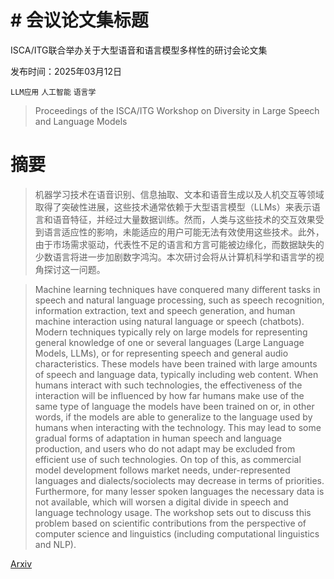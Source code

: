 # # 会议论文集标题
ISCA/ITG联合举办关于大型语音和语言模型多样性的研讨会论文集

发布时间：2025年03月12日

`LLM应用` `人工智能` `语言学`

> Proceedings of the ISCA/ITG Workshop on Diversity in Large Speech and Language Models

# 摘要

> 机器学习技术在语音识别、信息抽取、文本和语音生成以及人机交互等领域取得了突破性进展，这些技术通常依赖于大型语言模型（LLMs）来表示语言和语音特征，并经过大量数据训练。然而，人类与这些技术的交互效果受到语言适应性的影响，未能适应的用户可能无法有效使用这些技术。此外，由于市场需求驱动，代表性不足的语言和方言可能被边缘化，而数据缺失的少数语言将进一步加剧数字鸿沟。本次研讨会将从计算机科学和语言学的视角探讨这一问题。


> Machine learning techniques have conquered many different tasks in speech and natural language processing, such as speech recognition, information extraction, text and speech generation, and human machine interaction using natural language or speech (chatbots). Modern techniques typically rely on large models for representing general knowledge of one or several languages (Large Language Models, LLMs), or for representing speech and general audio characteristics. These models have been trained with large amounts of speech and language data, typically including web content. When humans interact with such technologies, the effectiveness of the interaction will be influenced by how far humans make use of the same type of language the models have been trained on or, in other words, if the models are able to generalize to the language used by humans when interacting with the technology. This may lead to some gradual forms of adaptation in human speech and language production, and users who do not adapt may be excluded from efficient use of such technologies. On top of this, as commercial model development follows market needs, under-represented languages and dialects/sociolects may decrease in terms of priorities. Furthermore, for many lesser spoken languages the necessary data is not available, which will worsen a digital divide in speech and language technology usage. The workshop sets out to discuss this problem based on scientific contributions from the perspective of computer science and linguistics (including computational linguistics and NLP).

[Arxiv](https://arxiv.org/abs/2503.10298)